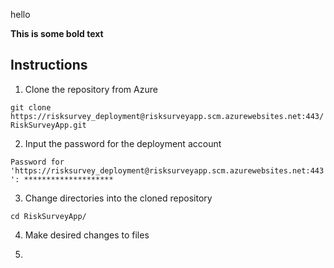 hello

**This is some bold text**






## Instructions

1. Clone the repository from Azure

`git clone https://risksurvey_deployment@risksurveyapp.scm.azurewebsites.net:443/RiskSurveyApp.git`

2. Input the password for the deployment account

`Password for 'https://risksurvey_deployment@risksurveyapp.scm.azurewebsites.net:443': ********************`

3. Change directories into the cloned repository

`cd RiskSurveyApp/`

4. Make desired changes to files

5. 

